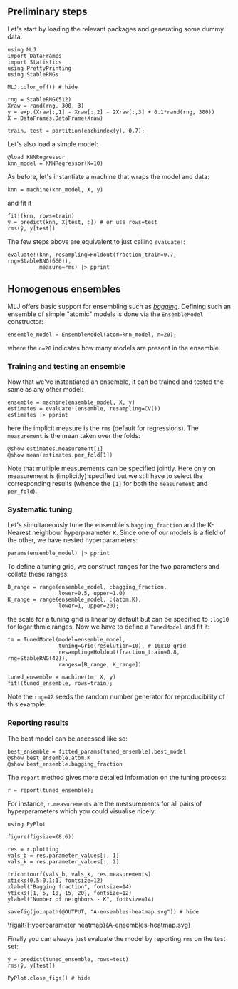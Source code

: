 <!--This file was generated, do not modify it.-->
## Preliminary steps

Let's start by loading the relevant packages and generating some dummy data.

```julia:ex1
using MLJ
import DataFrames
import Statistics
using PrettyPrinting
using StableRNGs

MLJ.color_off() # hide

rng = StableRNG(512)
Xraw = rand(rng, 300, 3)
y = exp.(Xraw[:,1] - Xraw[:,2] - 2Xraw[:,3] + 0.1*rand(rng, 300))
X = DataFrames.DataFrame(Xraw)

train, test = partition(eachindex(y), 0.7);
```

Let's also load a simple model:

```julia:ex2
@load KNNRegressor
knn_model = KNNRegressor(K=10)
```

As before, let's instantiate a machine that wraps the model and data:

```julia:ex3
knn = machine(knn_model, X, y)
```

and fit it

```julia:ex4
fit!(knn, rows=train)
ŷ = predict(knn, X[test, :]) # or use rows=test
rms(ŷ, y[test])
```

The few steps above are equivalent to just calling `evaluate!`:

```julia:ex5
evaluate!(knn, resampling=Holdout(fraction_train=0.7, rng=StableRNG(666)),
          measure=rms) |> pprint
```

## Homogenous ensembles

MLJ offers basic support for ensembling such as [_bagging_](https://en.wikipedia.org/wiki/Bootstrap_aggregating).
Defining such an ensemble of simple "atomic" models is done via the `EnsembleModel` constructor:

```julia:ex6
ensemble_model = EnsembleModel(atom=knn_model, n=20);
```

where the `n=20` indicates how many models are present in the ensemble.

### Training and testing an ensemble

Now that we've instantiated an ensemble, it can be trained and tested the same as any other model:

```julia:ex7
ensemble = machine(ensemble_model, X, y)
estimates = evaluate!(ensemble, resampling=CV())
estimates |> pprint
```

here the implicit measure is the `rms` (default for regressions). The `measurement` is the mean taken over the folds:

```julia:ex8
@show estimates.measurement[1]
@show mean(estimates.per_fold[1])
```

Note that multiple measurements can be specified jointly. Here only on measurement is (implicitly) specified but we still have to select the corresponding results (whence the `[1]` for both  the `measurement` and `per_fold`).

### Systematic tuning

Let's simultaneously tune the ensemble's `bagging_fraction` and the K-Nearest neighbour hyperparameter `K`. Since one of our models is  a field of the  other, we have nested hyperparameters:

```julia:ex9
params(ensemble_model) |> pprint
```

To define a tuning grid, we construct ranges for the two parameters and collate these ranges:

```julia:ex10
B_range = range(ensemble_model, :bagging_fraction,
                lower=0.5, upper=1.0)
K_range = range(ensemble_model, :(atom.K),
                lower=1, upper=20);
```

the scale for a tuning grid is linear by default but can be specified to `:log10` for logarithmic ranges.
Now we have to define a `TunedModel` and fit it:

```julia:ex11
tm = TunedModel(model=ensemble_model,
                tuning=Grid(resolution=10), # 10x10 grid
                resampling=Holdout(fraction_train=0.8, rng=StableRNG(42)),
                ranges=[B_range, K_range])

tuned_ensemble = machine(tm, X, y)
fit!(tuned_ensemble, rows=train);
```

Note the `rng=42` seeds the random number generator for reproducibility of this example.

### Reporting results

The best model can be accessed like so:

```julia:ex12
best_ensemble = fitted_params(tuned_ensemble).best_model
@show best_ensemble.atom.K
@show best_ensemble.bagging_fraction
```

The `report` method gives more detailed information on the tuning process:

```julia:ex13
r = report(tuned_ensemble);
```

For instance, `r.measurements` are the measurements for all pairs of hyperparameters which you could visualise nicely:

```julia:ex14
using PyPlot

figure(figsize=(8,6))

res = r.plotting
vals_b = res.parameter_values[:, 1]
vals_k = res.parameter_values[:, 2]

tricontourf(vals_b, vals_k, res.measurements)
xticks(0.5:0.1:1, fontsize=12)
xlabel("Bagging fraction", fontsize=14)
yticks([1, 5, 10, 15, 20], fontsize=12)
ylabel("Number of neighbors - K", fontsize=14)

savefig(joinpath(@OUTPUT, "A-ensembles-heatmap.svg")) # hide
```

\figalt{Hyperparameter heatmap}{A-ensembles-heatmap.svg}

Finally you can always just evaluate the model by reporting `rms` on the test set:

```julia:ex15
ŷ = predict(tuned_ensemble, rows=test)
rms(ŷ, y[test])

PyPlot.close_figs() # hide
```

